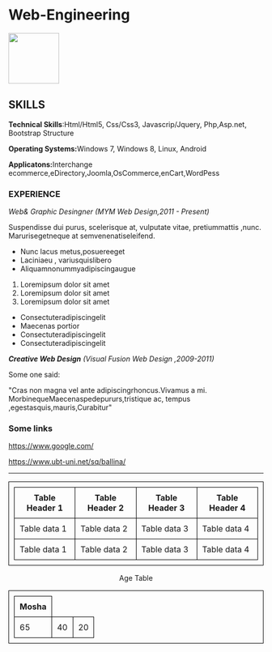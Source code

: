 # Web-Engineering

<html>
<head>
<style>
table{width:100%;}
table ,th,td{
padding:10px;
border: 1px solid black;
border-collapse:collapse
}
</style>
</head>
<body>
<img src="https://simpleicon.com/wp-content/uploads/account.png" style: height=100;weight=100/>
<h2 style="Sitka Banner";font-size=:16pt;>SKILLS</h2>
<p style="Cambria"><b>Technical Skills</b>:Html/Html5, Css/Css3, Javascrip/Jquery, Php,Asp.net, Bootstrap Structure</p>
<p style=""><b>Operating Systems:</b>Windows 7, Windows 8, Linux, Android</p>
<p><b>Applicatons:</b>Interchange ecommerce,eDirectory,Joomla,OsCommerce,enCart,WordPess</>
<h3>EXPERIENCE</h3>
<p><em>Web& Graphic Desingner (MYM Web Design,2011 - Present)</em></p>

<p>Suspendisse dui purus, scelerisque at, vulputate vitae, pretiummattis ,nunc. Marurisegetneque at semvenenatiseleifend.
<ul>
<li>Nunc lacus metus,posuereeget</li>
<li>Laciniaeu , variusquislibero</li>
<li>Aliquamnonummyadipiscingaugue</li>
</ul>
<ol>
<li>Loremipsum dolor sit amet</li>
<li>Loremipsum dolor sit amet</li>
<li>Loremipsum dolor sit amet</li>
</ol>
<ul>
<li>Consectuteradipiscingelit</li>
<li>Maecenas portior</li>
<li>Consectuteradipiscingelit</li>
<li>Consectuteradipiscingelit</li>
</ul>
<p><b><em>Creative Web Design</b> (Visual Fusion Web Design ,2009-2011)</em></p>
<p>Some one said: </p>
<p>   "Cras non magna vel ante adipiscingrhoncus.Vivamus a mi. MorbinequeMaecenaspedepururs,tristique ac,
tempus ,egestasquis,mauris,Curabitur"</p>

<h3>Some links</h3>
<a href="https://www.google.com/">
https://www.google.com/</a>

<p><a href="https://www.ubt-uni.net/sq/ballina/">
https://www.ubt-uni.net/sq/ballina/</a><hr></p>

<table   >

<thead >
<th>Table Header 1</th>
<th>Table Header 2</th>
<th>Table Header 3</th>
<th>Table Header 4</th>
</tr>
<tr>
<td>Table data 1</td>
<td>Table data 2</td>
<td>Table data 3</td>
<td>Table data 4</td>
</tr>
<tr>
<td>Table data 1</td>
<td>Table data 2</td>
<td>Table data 3</td>
<td>Table data 4</td>
</tr>
</table>
<p style="text-align:center">Age Table</p>
<table border=;>
<thead >
<th>Mosha </th>
</tr>
<tr>
<td>65</td>
<td>40</td>
<td>20</td>

</tr>
</table>


</body>

</html>
